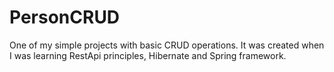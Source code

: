 # PersonCRUD

One of my simple projects with basic CRUD operations. It was created when I was learning RestApi principles, Hibernate and Spring framework.